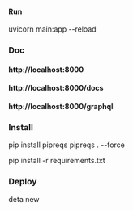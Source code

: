 #### Run
uvicorn main:app --reload
### Doc
####  http://localhost:8000

#### http://localhost:8000/docs

#### http://localhost:8000/graphql

### Install
pip install pipreqs
pipreqs . --force

pip install -r requirements.txt

### Deploy 
deta new
